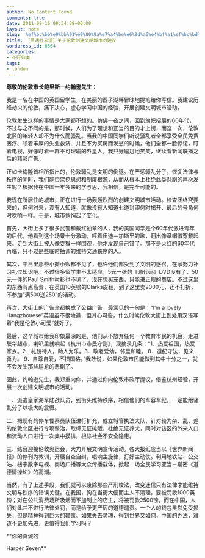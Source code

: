 ```yaml
---
author: No Content Found
comments: true
date: 2011-09-16 09:34:38+00:00
layout: note
slug: '%ef%bc%bb%e9%bb%91%e9%80%9a%e7%a4%be%e6%9d%a5%e4%bf%a1%ef%bc%bd%e5%85%b3%e4%ba%8e%e4%bc%a6%e6%95%a6%e5%88%9b%e5%bb%ba%e6%96%87%e6%98%8e%e5%9f%8e%e5%b8%82%e7%9a%84%e5%bb%ba%e8%ae%ae'
title: ［黑通社来信］关于伦敦创建文明城市的建议
wordpress_id: 6564
categories:
- 不好归类
tags:
- london
---
```


**尊敬的伦敦市长鲍里斯－约翰逊先生：**





我是一名在中国的英国留学生，在美丽的西子湖畔冒昧地提笔给你写信。我建议历经劫火的伦敦，痛下决心，虚心学习中国的经验，开展创建文明城市活动。





伦敦发生这样的事情是大家都不想的。仿佛一夜之间，回到旗帜招展的60年代，不过与之不同的是，那时候，人们为了理想和正当的目的才上街，而这一次，伦敦北区的年轻人却不为什么而骚乱。当我的中国同学们听说骚乱者全都享受全民免费医疗、领着丰厚的失业救济、并且不为买房而发愁的时候，他们全都一脸惊诧，盯着电视，好像盯着一群不可理喻的外星人。我只好尴尬地笑笑，继续看新闻联播之后的精彩广告。





正如卡梅隆首相所指出的，伦敦骚乱是文明的倒退。在严惩骚乱分子，恢复法律与秩序的同时，我们能否深挖思想和制度根源，从而从根本上杜绝此类悲剧的再次发生呢？根据我在中国一年多来的学与思，我相信，是完全可能的。





我现在所居住的城市，正在进行一场轰轰烈烈的创建文明城市活动。检查团终究要来的，但何时来，没有人知道，就像没有人知道七道封印何时揭开、最后的号角何时吹响一样。于是，城市悄悄起了变化。





首先，大街上多了很多武警和戴红袖章的人，我的美国同学是个60年代激进青年的后代，他看到这个场景十分激动，哼着伍迪－加斯里的歌，翻出像章帽徽穿戴起来。走到大街上被人像耍猴一样围观，他才发现自己错了。那不是火红的60年代再临，只不过是些临时抽调的维持交通秩序的人。





其次，平日里那些小摊小贩都不见了，也许他们都受到了文明的感召，在家努力补习礼仪知识吧。不过很多留学生不太适应，5元一张的《源代码》DVD没有了，50元一件的Paul Smith衬衫也不见了，现在想买东西，只能进正规的商店。不过这里的东西有点高贵，在英国10英镑的Clarks皮鞋，到了这里卖2000元，还不打折，不参加“满500送250”的活动。





再次，大街上的广告全都换成了公益广告，最常见的一句是：“I’m a lovely Hangzhouese”英语虽不很地道，但其心可鉴，什么时候伦敦大街上到处用汉语写着“我是伦敦小可爱”就好了。





最后，这个城市给我印象最深的是，他们从不放弃任何一个教育市民的机会，走进联华超市，喇叭里就响起《杭州市市民守则》，现摘录几条：“1．热爱祖国，热爱家乡。2．礼貌待人，助人为乐。3．敬老爱幼，邻里和睦。 8．遵纪守法，见义勇为。 9．自尊自爱，不损国格。”我敢说，如果伦敦市民能做到其中十分之一，就不会发生那些尴尬的悲剧了。





因此，约翰逊先生，我郑重向你，并通过你向伦敦市政厅提议，借鉴杭州经验，开展一次创建文明城市的活动。





一、派遣皇家海军陆战队员，到街头维持秩序，相信他们的军容军纪，一定能给骚乱分子以极大的震慑。





二、把现有的停车督察员队伍进行扩充，成立城管执法大队，针对较为杂、乱、差的伦敦北区进行专项整治，取缔无证摊贩，杜绝无证养犬，同时对该区的外来人口和流动人口进行一次集中摸排，根除社会不安全隐患。





三、结合迎接伦敦奥运会，大力开展文明宣传活动。各大报纸应当以《世界新闻报》的停刊为教训，开展自查自纠，唱响主旋律，打好主动仗。利用地铁站、公交站、楼宇数字电视、商场广播等大众传播载体，掀起一场全民学习亚当－斯密《道德情操论》的高潮。





当然，有了上述手段，我们就可以废除那些严刑峻法，改变迷信只有法律才能维持文明与秩序的错误关键。在我国，狗在当街大便而主人不清理，要被罚款1000英镑；对在公共消费场所吸烟而不加制止的店主，将被罚款2500镑。而在中国，人们对此并不进行法律处罚，而是给予更严厉的道德谴责。一个人的钱包虽然免受损失，但是精神得到巨大的鞭策。如果失去灵魂，得到世界又如何，中国的办法，难道不更加先进，更值得我们学习吗？





**你的真诚的





Harper Seven**
